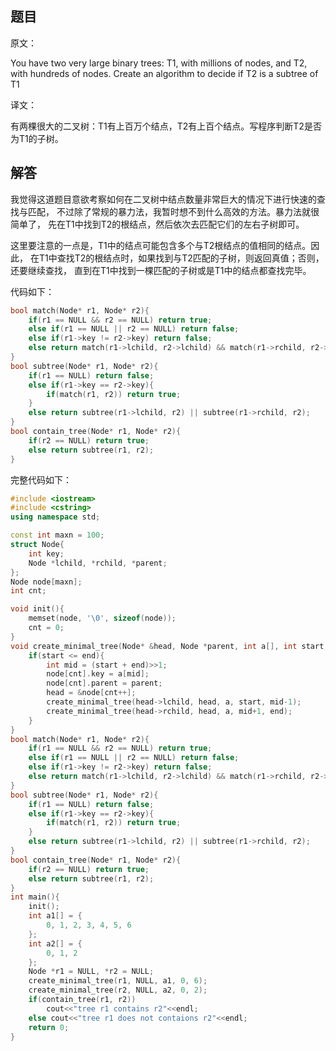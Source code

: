 ## 题目

原文：

You have two very large binary trees: T1, with millions of nodes, and T2, with hundreds of nodes. Create an algorithm to decide if T2 is a subtree of T1

译文：

有两棵很大的二叉树：T1有上百万个结点，T2有上百个结点。写程序判断T2是否为T1的子树。

## 解答

我觉得这道题目意欲考察如何在二叉树中结点数量非常巨大的情况下进行快速的查找与匹配， 不过除了常规的暴力法，我暂时想不到什么高效的方法。暴力法就很简单了， 先在T1中找到T2的根结点，然后依次去匹配它们的左右子树即可。

这里要注意的一点是，T1中的结点可能包含多个与T2根结点的值相同的结点。因此， 在T1中查找T2的根结点时，如果找到与T2匹配的子树，则返回真值；否则，还要继续查找， 直到在T1中找到一棵匹配的子树或是T1中的结点都查找完毕。

代码如下：

```c++
bool match(Node* r1, Node* r2){
    if(r1 == NULL && r2 == NULL) return true;
    else if(r1 == NULL || r2 == NULL) return false;
    else if(r1->key != r2->key) return false;
    else return match(r1->lchild, r2->lchild) && match(r1->rchild, r2->rchild);
}
bool subtree(Node* r1, Node* r2){
    if(r1 == NULL) return false;
    else if(r1->key == r2->key){
        if(match(r1, r2)) return true;
    }
    else return subtree(r1->lchild, r2) || subtree(r1->rchild, r2);
}
bool contain_tree(Node* r1, Node* r2){
    if(r2 == NULL) return true;
    else return subtree(r1, r2);
}

```

完整代码如下：

```c++
#include <iostream>
#include <cstring>
using namespace std;

const int maxn = 100;
struct Node{
    int key;
    Node *lchild, *rchild, *parent;
};
Node node[maxn];
int cnt;

void init(){
    memset(node, '\0', sizeof(node));
    cnt = 0;
}
void create_minimal_tree(Node* &head, Node *parent, int a[], int start, int end){
    if(start <= end){
        int mid = (start + end)>>1;
        node[cnt].key = a[mid];
        node[cnt].parent = parent;
        head = &node[cnt++];
        create_minimal_tree(head->lchild, head, a, start, mid-1);
        create_minimal_tree(head->rchild, head, a, mid+1, end);
    }
}
bool match(Node* r1, Node* r2){
    if(r1 == NULL && r2 == NULL) return true;
    else if(r1 == NULL || r2 == NULL) return false;
    else if(r1->key != r2->key) return false;
    else return match(r1->lchild, r2->lchild) && match(r1->rchild, r2->rchild);
}
bool subtree(Node* r1, Node* r2){
    if(r1 == NULL) return false;
    else if(r1->key == r2->key){
        if(match(r1, r2)) return true;
    }
    else return subtree(r1->lchild, r2) || subtree(r1->rchild, r2);
}
bool contain_tree(Node* r1, Node* r2){
    if(r2 == NULL) return true;
    else return subtree(r1, r2);
}
int main(){
	init();
    int a1[] = {
        0, 1, 2, 3, 4, 5, 6
    };
    int a2[] = {
        0, 1, 2
    };
    Node *r1 = NULL, *r2 = NULL;
    create_minimal_tree(r1, NULL, a1, 0, 6);
    create_minimal_tree(r2, NULL, a2, 0, 2);
    if(contain_tree(r1, r2))
        cout<<"tree r1 contains r2"<<endl;
    else cout<<"tree r1 does not contaions r2"<<endl;
    return 0;
}
```